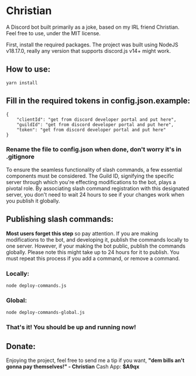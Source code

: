 # Christian

A Discord bot built primarily as a joke, based on my IRL friend Christian. Feel free to use, under the MIT license.

First, install the required packages. The project was built using NodeJS v18.17.0, really any version that supports discord.js v14+ might work.
## How to use:

    yarn install
## Fill in the required tokens in config.json.example:

    {
    	"clientId": "get from discord developer portal and put here",
    	"guildId": "get from discord developer portal and put here",
    	"token": "get from discord developer portal and put here"
    }
 ### Rename the file to config.json when done, don't worry it's in .gitignore
  
To ensure the seamless functionality of slash commands, a few essential components must be considered. The Guild ID, signifying the specific server through which you're effecting modifications to the bot, plays a pivotal role. By associating slash command registration with this designated server, you don't need to wait 24 hours to see if your changes work when you publish it globally.

## Publishing slash commands:
**Most users forget this step** so pay attention. If you are making modifications to the bot, and developing it, publish the commands locally to one server. However, if your making the bot public, publish the commands globally. Please note this might take up to 24 hours for it to publish. You must repeat this process if you add a command, or remove a command.

### Locally:

    node deploy-commands.js
### Global:

    node deploy-commands-global.js
    
### That's it! You should be up and running now!

## Donate:
Enjoying the project, feel free to send me a tip if you want, **"dem bills an't gonna pay themselves!" - Christian** Cash App: **$A9qx**

